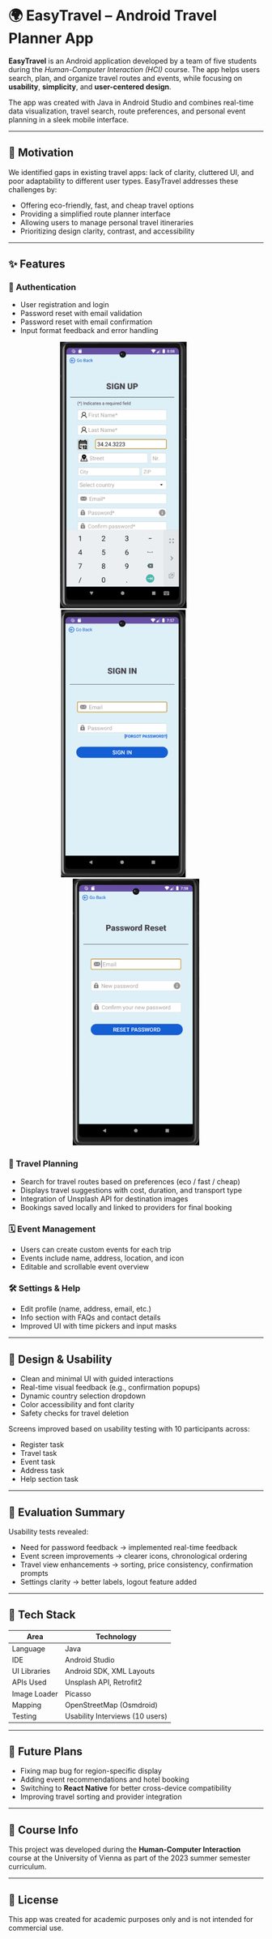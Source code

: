 # 🌍 EasyTravel – Android Travel Planner App

**EasyTravel** is an Android application developed by a team of five students during the *Human-Computer Interaction (HCI)* course. The app helps users search, plan, and organize travel routes and events, while focusing on **usability**, **simplicity**, and **user-centered design**.

The app was created with Java in Android Studio and combines real-time data visualization, travel search, route preferences, and personal event planning in a sleek mobile interface.

---

## 🧠 Motivation

We identified gaps in existing travel apps: lack of clarity, cluttered UI, and poor adaptability to different user types. EasyTravel addresses these challenges by:
- Offering eco-friendly, fast, and cheap travel options
- Providing a simplified route planner interface
- Allowing users to manage personal travel itineraries
- Prioritizing design clarity, contrast, and accessibility

---

## ✨ Features

### 🔐 Authentication
- User registration and login
- Password reset with email validation
- Password reset with email confirmation
- Input format feedback and error handling
<p align="center">
  <img src="./images/screen_signup.png" alt="Sign Up" width="250" style="margin-right:50px;"/>
  <img src="./images/screen_signin.png" alt="Sign In" width="246" style="margin-right:50px;"/>
  <img src="./images/screen_reset.png" alt="Password Reset" width="250"/>
</p>


### 🧭 Travel Planning
- Search for travel routes based on preferences (eco / fast / cheap)
- Displays travel suggestions with cost, duration, and transport type
- Integration of Unsplash API for destination images
- Bookings saved locally and linked to providers for final booking

### 🗓️ Event Management
- Users can create custom events for each trip
- Events include name, address, location, and icon
- Editable and scrollable event overview

### 🛠 Settings & Help
- Edit profile (name, address, email, etc.)
- Info section with FAQs and contact details
- Improved UI with time pickers and input masks

---

## 🎨 Design & Usability

- Clean and minimal UI with guided interactions
- Real-time visual feedback (e.g., confirmation popups)
- Dynamic country selection dropdown
- Color accessibility and font clarity
- Safety checks for travel deletion

Screens improved based on usability testing with 10 participants across:
- Register task
- Travel task
- Event task
- Address task
- Help section task

---

## 🧪 Evaluation Summary

Usability tests revealed:
- Need for password feedback → implemented real-time feedback
- Event screen improvements → clearer icons, chronological ordering
- Travel view enhancements → sorting, price consistency, confirmation prompts
- Settings clarity → better labels, logout feature added

---

## 🔧 Tech Stack

| Area              | Technology                     |
|-------------------|--------------------------------|
| Language          | Java                           |
| IDE               | Android Studio                 |
| UI Libraries      | Android SDK, XML Layouts       |
| APIs Used         | Unsplash API, Retrofit2        |
| Image Loader      | Picasso                        |
| Mapping           | OpenStreetMap (Osmdroid)       |
| Testing           | Usability Interviews (10 users)|

---

## 🚀 Future Plans

- Fixing map bug for region-specific display
- Adding event recommendations and hotel booking
- Switching to **React Native** for better cross-device compatibility
- Improving travel sorting and provider integration

---

## 📘 Course Info

This project was developed during the **Human-Computer Interaction** course at the University of Vienna as part of the 2023 summer semester curriculum.

---

## 📄 License

This app was created for academic purposes only and is not intended for commercial use.
